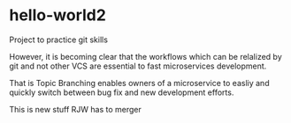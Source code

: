 # hello-world2
Project to practice git skills 

However, it is becoming clear that the workflows which can 
be relalized by git and not other VCS are essential to 
fast microservices development. 

That is Topic Branching enables owners of a microservice to easliy
and quickly switch between bug fix and new development efforts. 

This is new stuff RJW has to merger
